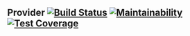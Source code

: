 ## Provider [![Build Status](https://travis-ci.com/manzif/Provider.svg?branch=master)](https://travis-ci.com/manzif/Provider) [![Maintainability](https://api.codeclimate.com/v1/badges/12ee22f69bf209594f7f/maintainability)](https://codeclimate.com/github/manzif/Provider/maintainability) [![Test Coverage](https://api.codeclimate.com/v1/badges/12ee22f69bf209594f7f/test_coverage)](https://codeclimate.com/github/manzif/Provider/test_coverage)

